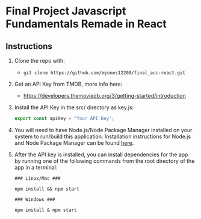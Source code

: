 # Final Project Javascript Fundamentals Remade in React

## Instructions

1. Clone the repo with:
   * `git clone https://github.com/mjones12209/final_acc-react.git`
2. Get an API Key from TMDB, more info here:
   * https://developers.themoviedb.org/3/getting-started/introduction
3. Install the API Key in the src/ directory as key.js:
   ```javascript
   export const apiKey = "Your API Key";
   ```
4. You will need to have Node.js/Node Package Manager installed on your system to run/build this application. Installation instructions for Node.js and Node Package Manager can be found [here](https://docs.npmjs.com/downloading-and-installing-node-js-and-npm).
5. After the API key is installed, you can install dependencies for the app by running one of the following commands from the root directory of the app in a terminal:
    
    ```
    ### Linux/Mac ###

    npm install && npm start 
    ```
    ```
    ### Windows ###

    npm install & npm start 
    ```
